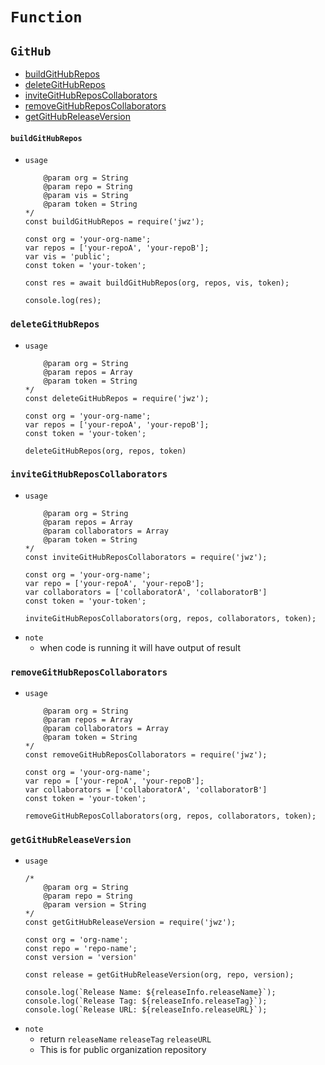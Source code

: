 # `Function`
## `GitHub`
- [buildGitHubRepos](#buildGitHubRepos)
- [deleteGitHubRepos](#deletegithubrepos)
- [inviteGitHubReposCollaborators](#invitegithubreposcollaborators)
- [removeGitHubReposCollaborators](#removegithubreposcollaborators)
- [getGitHubReleaseVersion](#getgithubreleaseversion)
#### `buildGitHubRepos`
- `usage`
    ```/*
        @param org = String
        @param repo = String
        @param vis = String
        @param token = String
    */
    const buildGitHubRepos = require('jwz');

    const org = 'your-org-name';
    var repos = ['your-repoA', 'your-repoB'];
    var vis = 'public';
    const token = 'your-token';

    const res = await buildGitHubRepos(org, repos, vis, token);

    console.log(res);
    ```
### `deleteGitHubRepos`
- `usage`
    ```/*
        @param org = String
        @param repos = Array
        @param token = String
    */
    const deleteGitHubRepos = require('jwz');

    const org = 'your-org-name';
    var repos = ['your-repoA', 'your-repoB'];
    const token = 'your-token';

    deleteGitHubRepos(org, repos, token)
    ```
### `inviteGitHubReposCollaborators`
- `usage`
    ```/*
        @param org = String
        @param repos = Array
        @param collaborators = Array
        @param token = String
    */
    const inviteGitHubReposCollaborators = require('jwz');

    const org = 'your-org-name';
    var repo = ['your-repoA', 'your-repoB'];
    var collaborators = ['collaboratorA', 'collaboratorB']
    const token = 'your-token';

    inviteGitHubReposCollaborators(org, repos, collaborators, token);
    ```
- `note`
    - when code is running it will have output of result
### `removeGitHubReposCollaborators`
- `usage`
    ```/*
        @param org = String
        @param repos = Array
        @param collaborators = Array
        @param token = String
    */
    const removeGitHubReposCollaborators = require('jwz');

    const org = 'your-org-name';
    var repo = ['your-repoA', 'your-repoB'];
    var collaborators = ['collaboratorA', 'collaboratorB']
    const token = 'your-token';

    removeGitHubReposCollaborators(org, repos, collaborators, token);
    ```
### `getGitHubReleaseVersion`
- `usage`
    ```
    /* 
        @param org = String
        @param repo = String
        @param version = String
    */
    const getGitHubReleaseVersion = require('jwz');

    const org = 'org-name';
    const repo = 'repo-name';
    const version = 'version'

    const release = getGitHubReleaseVersion(org, repo, version);

    console.log(`Release Name: ${releaseInfo.releaseName}`);
    console.log(`Release Tag: ${releaseInfo.releaseTag}`);
    console.log(`Release URL: ${releaseInfo.releaseURL}`);
    ```
- `note`
    - return `releaseName` `releaseTag` `releaseURL`
    - This is for public organization repository
